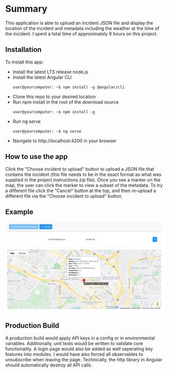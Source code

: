 # Summary

This application is able to upload an incident JSON file and display the location of the incident and metadata including the weather at the time of the incident. I spent a total time of approximately 8 hours on this project.

## Installation

To Install this app:

- Install the latest LTS release node.js
- Install the latest Angular CLI
  ```console
  user@yourcomputer: ~$ npm install -g @angular/cli
  ```
- Clone this repo to your desired location
- Run npm install in the root of the download source
  ```console
  user@yourcomputer: ~$ npm install -g
  ```
- Run ng serve
  ```console
  user@yourcomputer: ~$ ng serve
  ```
- Navigate to http://localhost:4200 in your browser

## How to use the app

Click the "Choose incident to upload" button to upload a JSON file that contains the incident (this file needs to be in the exact format as what was supplied in the project instructions zip file). Once you see a marker on the map, the user can click the marker to view a subset of the metadata. To try a different file click the "Cancel" button at the top, and then re-upload a different file via the "Choose incident to upload" button.

## Example

![Alt text](./example.png "Optional title")

## Production Build

A production build would apply API keys in a config or in environmental variables. Additionally, unit tests would be written to validate core functionality. A login page would also be added as well seperating key features into modules. I would have also forced all observables to unsubscribe when leaving the page. Technically, the http library in Angular should automatically destroy all API calls.
